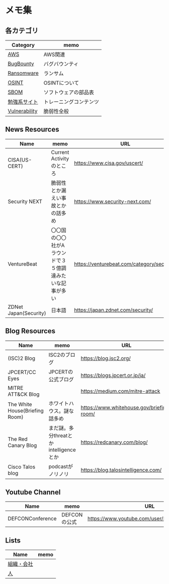 # メモ集

## 各カテゴリ

|Category|memo|
----|----
|[AWS](AWS)|AWS関連|
|[BugBounty](BugBounty)|バグバウンティ|
|[Ransomware](Ransomware)|ランサム|
|[OSINT](OSINT)|OSINTについて|
|[SBOM](SBOM)|ソフトウェアの部品表|
|[勉強系サイト](Training)|トレーニングコンテンツ|
|[Vulnerability](Vulnerability)|脆弱性全般|

## News Resources

|Name|memo|URL|
----|----|----
|CISA(US-CERT)|Current Activityのところ|https://www.cisa.gov/uscert/|
|Security NEXT|脆弱性とか漏えい事故とかの話多め|https://www.security-next.com/|
|VentureBeat|〇〇国の〇〇社がAラウンドで３５億調達みたいな記事が多い|https://venturebeat.com/category/security/|
|ZDNet Japan(Security)|日本語|https://japan.zdnet.com/security/|

## Blog Resources

|Name|memo|URL|
----|----|----
|(ISC)2 Blog|ISC2のブログ|https://blog.isc2.org/|
|JPCERT/CC Eyes|JPCERTの公式ブログ|https://blogs.jpcert.or.jp/ja/|
|MITRE ATT&CK Blog||https://medium.com/mitre-attack|
|The White House(Briefing Room)|ホワイトハウス。謎な話多め|https://www.whitehouse.gov/briefing-room/|
|The Red Canary Blog|まだ謎。多分threatとかintelligenceとか|https://redcanary.com/blog/|
|Cisco Talos blog|podcastがノリノリ|https://blog.talosintelligence.com/|

## Youtube Channel

|Name|memo|URL|
----|----|----
|DEFCONConference|DEFCONの公式|https://www.youtube.com/user/DEFCONConference|

## Lists

|Name|memo|
----|----
|[組織・会社](Organizations)||
|[人](Persons)||

